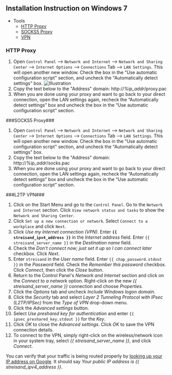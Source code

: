 Installation Instruction on Windows 7
------------------------------

* Tools
    - [HTTP Proxy](#squid)
    - [SOCKS5 Proxy](#dante)
    - [VPN](#vpn)

<a name="squid"></a>
### HTTP Proxy ###

1. Open `Control Panel` --> `Network and Internet` --> `Network and Sharing Center` --> `Internet Options` --> `Connections` Tab --> `LAN Settings`. This will open another new window. Check the box in the "Use automatic configuration script" section, and uncheck the "Automatically detect settings" box. ![Illustration](/img/win_http1.png)
2. Copy the text below to the "Address" domain: http://*%ip_addr*/proxy.pac
3. When you are done using your proxy and want to go back to your direct connection, open the LAN settings again, recheck the “Automatically detect settings” box and uncheck the box in the “Use automatic configuration script” section.

<a name="dante"></a>
###SOCKS5 Proxy###

1. Open `Control Panel` --> `Network and Internet` --> `Network and Sharing Center` --> `Internet Options` --> `Connections` Tab --> `LAN Settings`. This will open another new window. Check the box in the "Use automatic configuration script" section, and uncheck the "Automatically detect settings" box. 
2. Copy the text below to the "Address" domain: http://*%ip_addr*/socks.pac
3. When you are done using your proxy and want to go back to your direct connection, open the LAN settings again, recheck the “Automatically detect settings” box and uncheck the box in the “Use automatic configuration script” section.

<a name="vpn"></a>
###L2TP VPN###

1. Click on the Start Menu and go to the `Control Panel`. Go to the `Network and Internet` section. Click `View network status and tasks` to show the `Network and Sharing Center`. 
1. Click `Set up a new connection or network`. Select `Connect to a workplace` and click `Next`.
1. Click *Use my Internet connection (VPN)*. Enter **`{{ streisand_ipv4_address }}`** in the *Internet address* field. Enter `{{ streisand_server_name }}` in the *Destination name* field.
1. Check the *Don't connect now; just set it up so I can connect later* checkbox. Click *Next*.
1. Enter `streisand` in the *User name* field. Enter `{{ chap_password.stdout }}` in the *Password* field. Check the *Remember this password* checkbox. Click *Connect*, then click the *Close* button.
1. Return to the Control Panel's *Network and Internet* section and click on the *Connect to a network* option. Right-click on the new *{{ streisand_server_name }}* connection and choose *Properties*.
1. Click the *Options* tab and uncheck *Include Windows logon domain*.
1. Click the *Security* tab and select *Layer 2 Tunneling Protocol with IPsec (L2TP/IPSec)* from the *Type of VPN* drop-down menu.
1. Click the *Advanced settings* button.
1. Select *Use preshared key for authentication* and enter `{{ ipsec_preshared_key.stdout }}` for the *Key*.
1. Click *OK* to close the *Advanced settings*. Click *OK* to save the VPN connection details.
1. To connect to the VPN, simply right-click on the wireless/network icon in your system tray, select *{{ streisand_server_name }}*, and click *Connect*.

You can verify that your traffic is being routed properly by [looking up your IP address on Google](https://encrypted.google.com/search?hl=en&q=ip%20address). It should say *Your public IP address is {{ streisand_ipv4_address }}*.